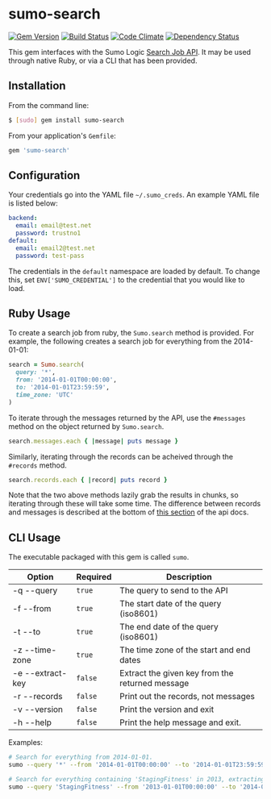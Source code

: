 # sumo-search

[![Gem Version](https://badge.fury.io/rb/sumo-search.png)](http://badge.fury.io/rb/sumo-search) [![Build Status](https://travis-ci.org/swipely/sumo.svg?branch=add-fog-style-credential-loading)](https://travis-ci.org/swipely/sumo) [![Code Climate](https://codeclimate.com/github/swipely/sumo.png)](https://codeclimate.com/github/swipely/sumo) [![Dependency Status](https://gemnasium.com/swipely/sumo-search.svg)](https://gemnasium.com/swipely/sumo-search)

This gem interfaces with the Sumo Logic [Search Job API](https://github.com/SumoLogic/sumo-api-doc/wiki/search-job-api).
It may be used through native Ruby, or via a CLI that has been provided.

## Installation

From the command line:

```bash
$ [sudo] gem install sumo-search
```

From your application's `Gemfile`:

```ruby
gem 'sumo-search'
```

## Configuration

Your credentials go into the YAML file `~/.sumo_creds`.
An example YAML file is listed below:

```yaml
backend:
  email: email@test.net
  password: trustno1
default:
  email: email2@test.net
  password: test-pass
```

The credentials in the `default` namespace are loaded by default.
To change this, set `ENV['SUMO_CREDENTIAL']` to the credential that you would like to load.

## Ruby Usage

To create a search job from ruby, the `Sumo.search` method is provided.
For example, the following creates a search job for everything from the 2014-01-01:

```ruby
search = Sumo.search(
  query: '*',
  from: '2014-01-01T00:00:00',
  to: '2014-01-01T23:59:59',
  time_zone: 'UTC'
)
```

To iterate through the messages returned by the API, use the `#messages` method on the object returned by `Sumo.search`.

```ruby
search.messages.each { |message| puts message }
```

Similarly, iterating through the records can be acheived through the `#records` method.

```ruby
search.records.each { |record| puts record }
```

Note that the two above methods lazily grab the results in chunks, so iterating through these will take some time.
The difference between records and messages is described at the bottom of [this section](https://github.com/SumoLogic/sumo-api-doc/wiki/search-job-api#wiki-getting-the-current-search-job-status) of the api docs.

## CLI Usage

The executable packaged with this gem is called `sumo`.

| Option           | Required | Description                                     |
|------------------|----------|-------------------------------------------------|
| -q --query       | `true`   | The query to send to the API                    |
| -f --from        | `true`   | The start date of the query (iso8601)           |
| -t --to          | `true`   | The end date of the query (iso8601)             |
| -z --time-zone   | `true`   | The time zone of the start and end dates        |
| -e --extract-key | `false`  | Extract the given key from the returned message |
| -r --records     | `false`  | Print out the records, not messages             |
| -v --version     | `false`  | Print the version and exit                      |
| -h --help        | `false`  | Print the help message and exit.                |

Examples:

```bash
# Search for everything from 2014-01-01.
sumo --query '*' --from '2014-01-01T00:00:00' --to '2014-01-01T23:59:59' --time-zone 'UTC'

# Search for everything containing 'StagingFitness' in 2013, extracting the 'message' key from the response.
sumo --query 'StagingFitness' --from '2013-01-01T00:00:00' --to '2014-01-01T00:00:00' --time-zone 'UTC' --extract-key 'message'
```
